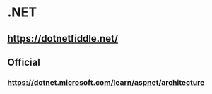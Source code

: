 # .NET

## https://dotnetfiddle.net/
## Official
### https://dotnet.microsoft.com/learn/aspnet/architecture
